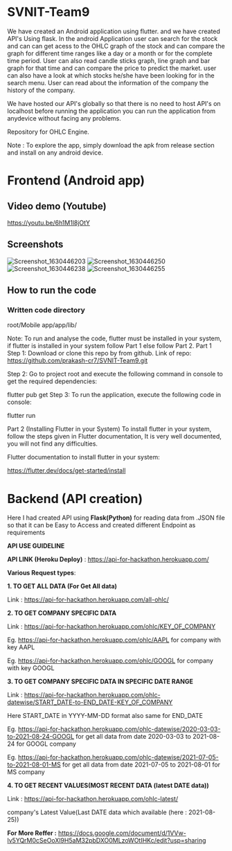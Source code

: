 # SVNIT-Team9

We have created an Android application using flutter. and we have created API's Using flask.
In the android Application user can search for the stock and can can get acess to the OHLC graph of the stock and can compare the graph for different time ranges like a day or a month or for the complete time period. User can also read candle sticks graph, line graph and bar graph for that time and can compare the price to predict the market. user can also have a look at which stocks he/she have been looking for in the search menu. User can read about the information of the company the history of the company.

We have hosted our API's globally so that there is no need to host API's on localhost before running the application you can run the application from anydevice without facing any problems.

Repository for OHLC Engine.

Note : To explore the app, simply download the apk from release section and install on any android device.

# Frontend (Android app)
## Video demo (Youtube)
https://youtu.be/6h1M1l8jOtY

## Screenshots
![Screenshot_1630446203](https://user-images.githubusercontent.com/64666687/131580665-6f29a11e-bfb4-4c30-a4f9-e40529b50243.png)
![Screenshot_1630446250](https://user-images.githubusercontent.com/64666687/131580808-d608e212-0db7-44fe-9c8b-3db7a7fdc2d9.png)
![Screenshot_1630446238](https://user-images.githubusercontent.com/64666687/131580859-451a2ea3-158b-4942-9953-84fb8ca21e7a.png)
![Screenshot_1630446255](https://user-images.githubusercontent.com/64666687/131580922-c8536278-511d-4a57-829f-0ecb2455a2fb.png)


## How to run the code

### Written code directory
root/Mobile app/app/lib/

Note: To run and analyse the code, flutter must be installed in your system, if flutter is installed in your system follow Part 1 else follow Part 2.
Part 1
Step 1: Download or clone this repo by from github. 
Link of repo:
https://github.com/prakash-cr7/SVNIT-Team9.git

Step 2: Go to project root and execute the following command in console to get the required dependencies:

flutter pub get 
Step 3: To run the application, execute the following code in console:

flutter run


Part 2 (Installing Flutter in your System)
To install flutter in your system, follow the steps given in Flutter documentation, It is very well documented, you will not find any difficulties.

Flutter documentation to install flutter in your system:

https://flutter.dev/docs/get-started/install

# Backend (API creation)

Here I had created API using **Flask(Python)** for reading data from .JSON file so that it can be Easy to Access and created different Endpoint as requirements

**API USE GUIDELINE**

**API LINK (Heroku Deploy)** : https://api-for-hackathon.herokuapp.com/

**Various Request types**:

**1. TO GET ALL DATA (For Get All data)**

Link : https://api-for-hackathon.herokuapp.com/all-ohlc/

**2. TO GET COMPANY SPECIFIC DATA**

Link : https://api-for-hackathon.herokuapp.com/ohlc/KEY_OF_COMPANY

Eg. https://api-for-hackathon.herokuapp.com/ohlc/AAPL for company with key AAPL

Eg. https://api-for-hackathon.herokuapp.com/ohlc/GOOGL for company with key GOOGL

**3. TO GET COMPANY SPECIFIC DATA IN SPECIFIC DATE RANGE**

Link : https://api-for-hackathon.herokuapp.com/ohlc-datewise/START_DATE-to-END_DATE-KEY_OF_COMPANY

Here START_DATE in YYYY-MM-DD format also same for END_DATE

Eg. https://api-for-hackathon.herokuapp.com/ohlc-datewise/2020-03-03-to-2021-08-24-GOOGL for get all data from date 2020-03-03 to 2021-08-24 for GOOGL company

Eg. https://api-for-hackathon.herokuapp.com/ohlc-datewise/2021-07-05-to-2021-08-01-MS for get all data from date 2021-07-05 to 2021-08-01 for MS company

**4. TO GET RECENT VALUES(MOST RECENT DATA (latest DATE data))**

Link : https://api-for-hackathon.herokuapp.com/ohlc-latest/ 

company's Latest Value(Last DATE data which available (here : 2021-08-25)) 

**For More Reffer :** https://docs.google.com/document/d/1VVw-lv5YQrM0cSeOoXl9H5aM32pbDXO0MLzoWOtIHKc/edit?usp=sharing
